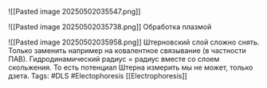 ![[Pasted image 20250502035547.png]]

![[Pasted image 20250502035738.png]]
Обработка плазмой


![[Pasted image 20250502035958.png]]
Штерновский слой сложно снять. Только заменить например на ковалентное связывание (в частности ПАВ). Гидродинамический радиус = радиус вместе со слоем скольжения.
То есть потенциал Штерна измерить мы не может, только дзета.
Tags: #DLS #Electophoresis
[[Electrophoresis]]